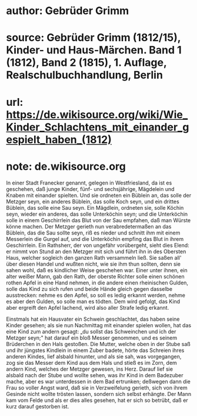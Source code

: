# author: Gebrüder Grimm
# source: Gebrüder Grimm (1812/15), Kinder- und Haus-Märchen. Band 1 (1812), Band 2 (1815), 1. Auflage, Realschulbuchhandlung, Berlin
# url: https://de.wikisource.org/wiki/Wie_Kinder_Schlachtens_mit_einander_gespielt_haben_(1812)
# note: de.wikisource.org

In einer Stadt Franecker genannt, gelegen in Westfriesland, da ist es geschehen, daß junge Kinder, fünf- und sechsjährige, Mägdelein und Knaben mit einander spielten. Und sie ordneten ein Büblein an, das solle der Metzger  seyn, ein anderes Büblein, das solle Koch seyn, und ein drittes Büblein, das solle eine Sau seyn. Ein Mägdlein, ordneten sie, solle Köchin seyn, wieder ein anderes, das solle Unterköchin seyn; und die Unterköchin solle in einem Geschirrlein das Blut von der Sau empfahen, daß man Würste könne machen. Der Metzger gerieth nun verabredetermaßen an das Büblein, das die Sau sollte seyn, riß es nieder und schnitt ihm mit einem Messerlein die Gurgel auf, und die Unterköchin empfing das Blut in ihrem Geschirrlein. Ein Rathsherr, der von ungefähr vorübergeht, sieht dies Elend: er nimmt von Stund an den Metzger mit sich und führt ihn in des Obersten Haus, welcher sogleich den ganzen Rath versammeln ließ. Sie saßen all' über diesen Handel und wußten nicht, wie sie ihm thun sollten, denn sie sahen wohl, daß es kindlicher Weise geschehen war. Einer unter ihnen, ein alter weißer Mann, gab den Rath, der oberste Richter solle einen schönen rothen Apfel in eine Hand nehmen, in die andere einen rheinischen Gulden, solle das Kind zu sich rufen und beide Hände gleich gegen dasselbe ausstrecken: nehme es den Apfel, so soll es ledig erkannt werden, nehme es aber den Gulden, so solle man es tödten. Dem wird gefolgt, das Kind aber ergreift den Apfel lachend, wird also aller Strafe ledig erkannt. 

Einstmals hat ein Hausvater ein Schwein geschlachtet, das haben seine Kinder gesehen; als sie nun Nachmittag mit einander spielen wollen, hat das eine Kind zum andern gesagt: „du sollst das Schweinchen und ich der Metzger seyn;" hat darauf ein bloß Messer genommen, und es seinem Brüderchen in den Hals gestoßen. Die Mutter, welche oben in der Stube saß und ihr jüngstes Kindlein in einem Zuber badete, hörte das Schreien ihres anderen Kindes, lief alsbald hinunter, und als sie sah, was vorgegangen, zog sie das Messer dem Kind aus dem Hals und stieß es im Zorn, dem andern Kind, welches der Metzger gewesen, ins Herz. Darauf lief sie alsbald nach der Stube und wollte sehen, was ihr Kind in dem Badezuber mache, aber es war unterdessen in dem Bad ertrunken; deßwegen dann die Frau so voller Angst ward, daß sie in Verzweifelung gerieth, sich von ihrem Gesinde nicht wollte trösten lassen, sondern sich selbst erhängte. Der Mann kam vom Felde und als er dies alles gesehen, hat er sich so betrübt, daß er kurz darauf gestorben ist. 

